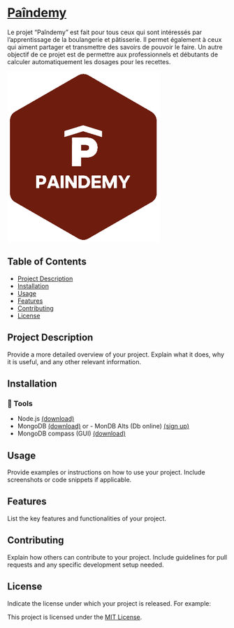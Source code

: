 # [Paîndemy](https://paindemy.herokuapp.com/)

Le projet “Paîndemy” est fait pour tous ceux qui sont intéressés par l’apprentissage de la boulangerie et pâtisserie. Il permet également à ceux qui aiment partager et transmettre des savoirs de pouvoir le faire. Un autre objectif de ce projet est de permettre aux professionnels et débutants de calculer automatiquement les dosages pour les recettes.

![Project Screenshot](public/images/logo_home.png)

## Table of Contents

- [Project Description](#project-description)
- [Installation](#installation)
- [Usage](#usage)
- [Features](#features)
- [Contributing](#contributing)
- [License](#license)

## Project Description

Provide a more detailed overview of your project. Explain what it does, why it is useful, and any other relevant information.

## Installation

### 🔧 Tools
  - Node.js [(download)](https://nodejs.org/en)
  - MongoDB [(download)](https://www.mongodb.com/try/download/community) or - MonDB Alts (Db online) [(sign up)](https://www.mongodb.com/cloud/atlas/register)
  - MongoDB compass (GUI) [(download)](https://www.mongodb.com/try/download/compass)

## Usage

Provide examples or instructions on how to use your project. Include screenshots or code snippets if applicable.

## Features

List the key features and functionalities of your project.

## Contributing

Explain how others can contribute to your project. Include guidelines for pull requests and any specific development setup needed.

## License

Indicate the license under which your project is released. For example:

This project is licensed under the [MIT License](LICENSE).
